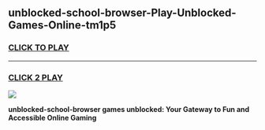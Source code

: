 
## unblocked-school-browser-Play-Unblocked-Games-Online-tm1p5
<h3>
<a href="https://premium76.site?title=unblocked-school-browser&ref=25A">CLICK TO PLAY</a></h3>
<hr>

<h3>
<a href="https://premium76.site?title=unblocked-school-browser&ref=25A">CLICK 2 PLAY</a>
  
</h3>

<a href="https://premium76.site?title=unblocked-school-browser&ref=25A"><img src="https://clearcache.store/games.png"></a>


**unblocked-school-browser games unblocked: Your Gateway to Fun and Accessible Online Gaming**
